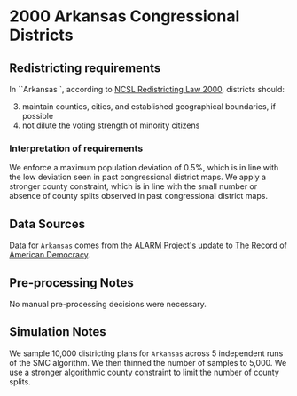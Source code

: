 # 2000 Arkansas Congressional Districts

## Redistricting requirements
In ``Arkansas `, according to [NCSL Redistricting Law 2000](https://web.archive.org/web/20041216185957/https://www.senate.mn/departments/scr/redist/red2000/Tab5appx.htm), districts should:

3. maintain counties, cities, and established geographical boundaries, if possible
4. not dilute the voting strength of minority citizens

### Interpretation of requirements
We enforce a maximum population deviation of 0.5%, which is in line with the low deviation seen in past congressional district maps.
We apply a stronger county constraint, which is in line with the small number or absence of county splits observed in past congressional district maps.

## Data Sources
Data for ``Arkansas`` comes from the [ALARM Project's update](https://dataverse.harvard.edu/dataset.xhtml?persistentId=doi:10.7910/DVN/ZV5KF3) to [The Record of American Democracy](https://road.hmdc.harvard.edu/).

## Pre-processing Notes
No manual pre-processing decisions were necessary.

## Simulation Notes
We sample 10,000 districting plans for ``Arkansas`` across 5 independent runs of the SMC algorithm.
We then thinned the number of samples to 5,000. 
We use a stronger algorithmic county constraint to limit the number of county splits.
